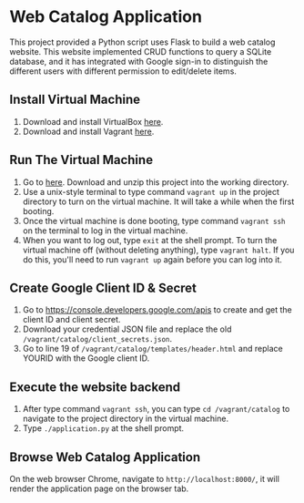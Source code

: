 # Web Catalog Application
This project provided a Python script uses Flask to build a web catalog website. This website implemented CRUD functions to query a SQLite database, and it has integrated with Google sign-in to distinguish the different users with different permission to edit/delete items.

## Install Virtual Machine
  1. Download and install VirtualBox [here](https://www.virtualbox.org/wiki/Downloads).
  2. Download and install Vagrant [here](https://www.vagrantup.com/downloads.html).

## Run The Virtual Machine
  1. Go to [here](https://github.com/BillyTseng/fullstack-nanodegree-vm). Download and unzip this project into the working directory.
  2. Use a unix-style terminal to type command `vagrant up` in the project directory to turn on the virtual machine. It will take a while when the first booting.
  3. Once the virtual machine is done booting, type command `vagrant ssh` on the terminal to log in the virtual machine.
  4. When you want to log out, type `exit` at the shell prompt. To turn the virtual machine off (without deleting anything), type `vagrant halt`. If you do this, you'll need to run `vagrant up` again before you can log into it.

## Create Google Client ID & Secret
  1. Go to https://console.developers.google.com/apis to create and get the client ID and client secret.
  2. Download your credential JSON file and replace the old `/vagrant/catalog/client_secrets.json`.
  3. Go to line 19 of `/vagrant/catalog/templates/header.html` and replace YOURID with the Google client ID.

## Execute the website backend
  1. After type command `vagrant ssh`, you can type `cd /vagrant/catalog` to navigate to the project directory in the virtual machine.
  2. Type `./application.py` at the shell prompt.

## Browse Web Catalog Application
On the web browser Chrome, navigate to `http://localhost:8000/`, it will render the application page on the browser tab.
